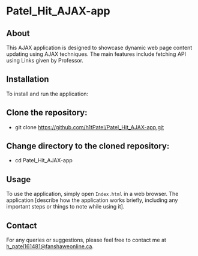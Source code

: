 # Patel_Hit_AJAX-app

## About
This AJAX application is designed to showcase dynamic web page content updating using AJAX techniques. The main features include fetching API using Links given by Professor. 

## Installation
To install and run the application:

## Clone the repository:
- git clone https://github.com/h1tPatel/Patel_Hit_AJAX-app.git

## Change directory to the cloned repository:
- cd Patel_Hit_AJAX-app

## Usage
To use the application, simply open `Index.html` in a web browser. The application [describe how the application works briefly, including any important steps or things to note while using it].

## Contact
For any queries or suggestions, please feel free to contact me at h_patel161481@fanshaweonline.ca.

